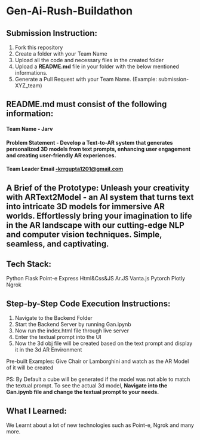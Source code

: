 # Gen-Ai-Rush-Buildathon

## Submission Instruction:
  1. Fork this repository
  2. Create a folder with your Team Name
  3. Upload all the code and necessary files in the created folder
  4. Upload a **README.md** file in your folder with the below mentioned informations.
  5. Generate a Pull Request with your Team Name. (Example: submission-XYZ_team)

## README.md must consist of the following information:

#### Team Name - Jarv
#### Problem Statement - Develop a Text-to-AR system that generates personalized 3D models from text prompts,       enhancing user engagement and creating user-friendly AR experiences.
#### Team Leader Email -krrgupta1201@gmail.com

## A Brief of the Prototype: Unleash your creativity with ARText2Model - an AI system that turns text into intricate 3D models for immersive AR worlds. Effortlessly bring your imagination to life in the AR landscape with our cutting-edge NLP and computer vision techniques. Simple, seamless, and captivating.
  
  
## Tech Stack: 
   Python
   Flask
   Point-e
   Express
   Html&Css&JS
   Ar.JS
   Vanta.js
   Pytorch
   Plotly
   Ngrok
   
## Step-by-Step Code Execution Instructions:
  1) Navigate to the Backend Folder
  2) Start the Backend Server by running Gan.ipynb
  3) Now run the index.html file through live server
  4) Enter the textual prompt into the UI
  5) Now the 3d obj file will be created based on the text prompt and display it in the 3d AR Environment

  Pre-built Examples:
    Give Chair or Lamborghini and watch as the AR Model of it will be created

  PS: By Default a cube will be generated if the model was not able to match the textual prompt.
    To see the actual 3d model, <b>Navigate into the Gan.ipynb file and change the textual prompt to your needs.</b>

  
## What I Learned:
   We Learnt about a lot of new technologies such as Point-e, Ngrok and many more.
